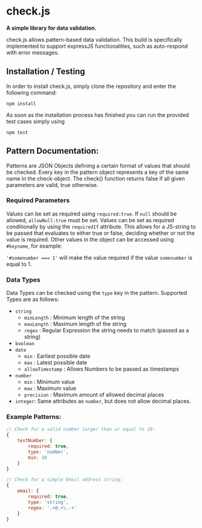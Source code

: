 # check.js
**A simple library for data validation.**

check.js allows pattern-based data validation. This build is specifically implemented to support expressJS functionalities, such as auto-respond with error messages.

## Installation / Testing
In order to install check.js, simply clone the repository and enter the following command:
```
npm install
```
As soon as the installation process has finished you can run the provided test cases simply using
```
npm test
```

## Pattern Documentation:
Patterns are JSON Objects defining a certain format of values that should be checked. Every key in the pattern object represents a key of the same name in the check-object. The check() function returns false if all given parameters are valid, true otherwise.

### Required Parameters
Values can be set as required using `required:true`. If `null` should be allowed, `allowNull:true` must be set. Values can be set as required conditionally by using the `requiredIf` attribute. This allows for a JS-string to be passed that evaluates to either true or false, deciding whether or not the value is required. Other values in the object can be accessed using `#keyname`, for example:

`'#somenumber === 1'` will make the value required if the value `somenumber` is equal to 1.

### Data Types
Data Types can be checked using the `type` key in the pattern. Supported Types are as follows:
 * `string`
   - `minLength` : Minimum length of the string
   - `maxLength` : Maximum length of the string
   - `regex` : Regular Expression the string needs to match (passed as a string)
 * `boolean`
 * `date`
   - `min` : Earliest possible date
   - `max` : Latest possible date
   - `allowTimestamp` : Allows Numbers to be passed as timestamps
 * `number`
   - `min` : Minimum value
   - `max` : Maximum value
   - `precision` : Maximum amount of allowed decimal places
 * `integer`: Same attributes as `number`, but does not allow decimal places.

### Example Patterns:
```js
// Check for a valid number larger than or equal to 10:
{
	testNumber: {
		required: true,
		type: 'number',
		min: 10
	}
}

// Check for a simple Email address string:
{
	email: {
		required: true,
		type: 'string',
		regex: '.+@.+\..+'
	}
}
```